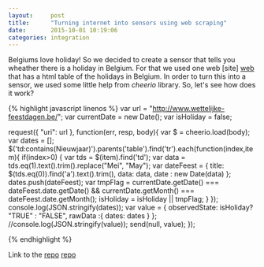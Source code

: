 ```yaml
---
layout:     post
title:      "Turning internet into sensors using web scraping"
date:       2015-10-01 10:19:06
categories: integration
---
```


Belgiums love holiday! So we decided to create a sensor that tells you wheather there is a holiday in Belgium. For that we used one web [site] [web] that has a html table of the holidays in Belgium. In order to turn this into a sensor, we used some little help from _cheerio_ library. So, let's see how does it work?

{% highlight javascript linenos %}
var url = "http://www.wettelijke-feestdagen.be/";
var currentDate = new Date();
var isHoliday = false;

  request({
            "uri": url
        }, function(err, resp, body){
	    var $ = cheerio.load(body);
          var dates = [];
          $('td:contains(Nieuwjaar)').parents('table').find('tr').each(function(index,item){
           if(index>0)
           {
              var tds = $(item).find('td');
              var data = tds.eq(1).text().trim().replace("Mei", "May");
              var dateFeest = {
                   title: $(tds.eq(0)).find('a').text().trim(),
                   data: data,
                   date : new Date(data)
              };
              dates.push(dateFeest);
              var tmpFlag = currentDate.getDate()  === dateFeest.date.getDate() &&
              currentDate.getMonth() === dateFeest.date.getMonth();
              isHoliday = isHoliday || tmpFlag;
           }
           });
           console.log(JSON.stringify(dates));
            var value = {
            observedState: isHoliday? "TRUE" : "FALSE",
            rawData :{
              dates: dates
            }
           };
           //console.log(JSON.stringify(value));
           send(null, value);
});

{% endhighlight %}

Link to the [repo] [repo]

[web]: http://www.wettelijke-feestdagen.be/
[repo]: https://raw.githubusercontent.com/waylayio/Sensors/master/isHolidayBelgium
